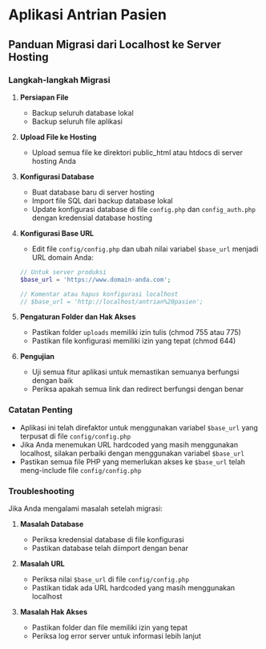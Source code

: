 # Aplikasi Antrian Pasien

## Panduan Migrasi dari Localhost ke Server Hosting

### Langkah-langkah Migrasi

1. **Persiapan File**
   - Backup seluruh database lokal
   - Backup seluruh file aplikasi

2. **Upload File ke Hosting**
   - Upload semua file ke direktori public_html atau htdocs di server hosting Anda

3. **Konfigurasi Database**
   - Buat database baru di server hosting
   - Import file SQL dari backup database lokal
   - Update konfigurasi database di file `config.php` dan `config_auth.php` dengan kredensial database hosting

4. **Konfigurasi Base URL**
   - Edit file `config/config.php` dan ubah nilai variabel `$base_url` menjadi URL domain Anda:
   ```php
   // Untuk server produksi
   $base_url = 'https://www.domain-anda.com';
   
   // Komentar atau hapus konfigurasi localhost
   // $base_url = 'http://localhost/antrian%20pasien';
   ```

5. **Pengaturan Folder dan Hak Akses**
   - Pastikan folder `uploads` memiliki izin tulis (chmod 755 atau 775)
   - Pastikan file konfigurasi memiliki izin yang tepat (chmod 644)

6. **Pengujian**
   - Uji semua fitur aplikasi untuk memastikan semuanya berfungsi dengan baik
   - Periksa apakah semua link dan redirect berfungsi dengan benar

### Catatan Penting

- Aplikasi ini telah direfaktor untuk menggunakan variabel `$base_url` yang terpusat di file `config/config.php`
- Jika Anda menemukan URL hardcoded yang masih menggunakan localhost, silakan perbaiki dengan menggunakan variabel `$base_url`
- Pastikan semua file PHP yang memerlukan akses ke `$base_url` telah meng-include file `config/config.php`

### Troubleshooting

Jika Anda mengalami masalah setelah migrasi:

1. **Masalah Database**
   - Periksa kredensial database di file konfigurasi
   - Pastikan database telah diimport dengan benar

2. **Masalah URL**
   - Periksa nilai `$base_url` di file `config/config.php`
   - Pastikan tidak ada URL hardcoded yang masih menggunakan localhost

3. **Masalah Hak Akses**
   - Pastikan folder dan file memiliki izin yang tepat
   - Periksa log error server untuk informasi lebih lanjut 